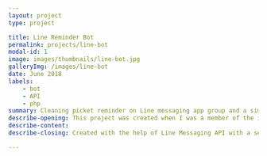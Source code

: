 ```yaml
---
layout: project
type: project

title: Line Reminder Bot
permalink: projects/line-bot
modal-id: 1
image: images/thumbnails/line-bot.jpg
galleryImg: /images/line-bot
date: June 2018
labels:
    - bot
    - API
    - php
summary: Cleaning picket reminder on Line messaging app group and a simple ask-answer bot.
describe-opening: This project was created when I was a member of the internal organization of the department (HMEI), which aims to make it easier for members to know the cleaning picket schedule as well as being an automatic reminder (bot) in the organization's internal chat group (Line). 
describe-content:
describe-closing: Created with the help of Line Messaging API with a server deployed on a free web hosting (PHP).

---
```

